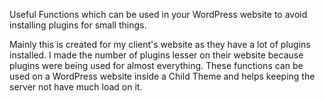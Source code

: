 Useful Functions which can be used in your WordPress website to avoid installing plugins for small things.

Mainly this is created for my client's website as they have a lot of plugins installed. I made the number of plugins lesser on their website
because plugins were being used for almost everything. These functions can be used on a WordPress website inside a Child Theme and helps keeping the server not have much load on it.
